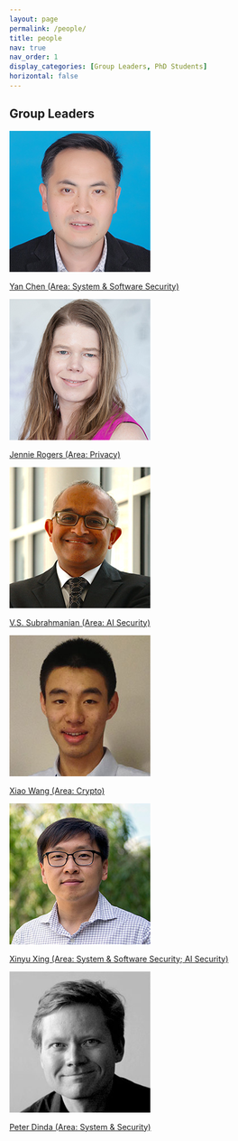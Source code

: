 ```yaml
---
layout: page
permalink: /people/
title: people
nav: true
nav_order: 1
display_categories: [Group Leaders, PhD Students]
horizontal: false
---
```

<!-- _pages/people.md -->
<div class="people">
<h2>Group Leaders</h2>
<p>
<div class="member">
  <a href="http://www.cs.northwestern.edu/~ychen/">
    <p><img src="/assets/img/people/chen-yan.jpeg" alt="Yan Chen"></p>
    <p>Yan Chen (Area: System & Software Security)</p>
  </a>
</div>
<div class="member">
  <a href="http://users.eecs.northwestern.edu/~jennie/">
    <p><img src="/assets/img/people/rogers-jennie.jpeg" alt="Jennie Rogers"></p>
    <p>Jennie Rogers (Area: Privacy)</p>
  </a>
</div>
<div class="member">
  <a href="https://vssubrah.github.io/">
    <p><img src="/assets/img/people/subrahmanian-vs.jpeg" alt="V.S. Subrahmanian"></p>
    <p>V.S. Subrahmanian (Area: AI Security)</p>
  </a>
</div>
<div class="member">
  <a href="https://wangxiao1254.github.io/">
    <p><img src="/assets/img/people/wang-xiao.jpeg" alt="Xiao Wang"></p>
    <p>Xiao Wang (Area: Crypto)</p>
  </a>
</div>
<div class="member">
  <a href="http://xinyuxing.org/">
    <p><img src="/assets/img/people/xing-xinyu.jpeg" alt="Xinyu Xing"></p>
    <p>Xinyu Xing (Area: System & Software Security; AI Security)</p>
  </a>
</div>
<div class="member">
  <a href="http://pdinda.org/">
    <p><img src="/assets/img/people/dinda-peter.jpeg" alt="Peter Dinda"></p>
    <p>Peter Dinda (Area: System & Security)</p>
  </a>
</div>
</p>

</div>
